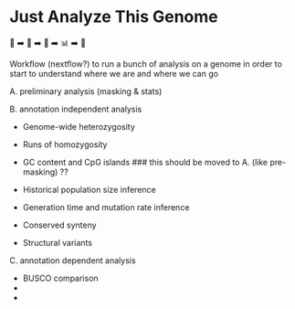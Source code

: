 # Just Analyze This Genome
🧬 ➡️ 🙏 ➡️ 🤖 ➡️ 📊 ➡️ 🥹 

Workflow (nextflow?) to run a bunch of analysis on a genome in order to start to understand where we are and where we can go

A. preliminary analysis (masking & stats)

B. annotation independent analysis
* Genome-wide heterozygosity
* Runs of homozygosity

* GC content and CpG islands ### this should be moved to A. (like pre-masking) ??

* Historical population size inference
* Generation time and mutation rate inference

* Conserved synteny
* Structural variants

C. annotation dependent analysis
* BUSCO comparison
*
*
